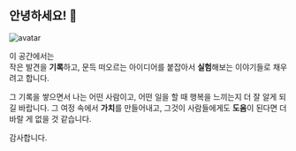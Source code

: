 ## 안녕하세요! 👋

<img class="avatar" src="/images/myface.jpeg" alt="avatar">


이 공간에서는 \
작은 발견을 **기록**하고, 문득 떠오르는 아이디어를 붙잡아서 **실험**해보는 이야기들로 채우려고 합니다.

그 기록을 쌓으면서 나는 어떤 사람이고, 어떤 일을 할 때 행복을 느끼는지 더 잘 알게 되길 바랍니다. 그 여정 속에서 **가치**를 만들어내고, 그것이 사람들에게도 **도움**이 된다면 더 바랄 게 없을 것 같습니다.



 <!-- - 📺 Demo: https://maverick.canhtran.me
 - ❤️ Github: https://github.com/canhtran/maverick
-->

감사합니다.

<!--
[<img src="https://images.squarespace-cdn.com/content/v1/5cf6ec742e677c000119beb3/1559871045027-2XSVXYWSZD9POBO0QOVD/buy-me-a-coffee-button.png" width="100"/>](https://www.buymeacoffee.com/canh)
-->